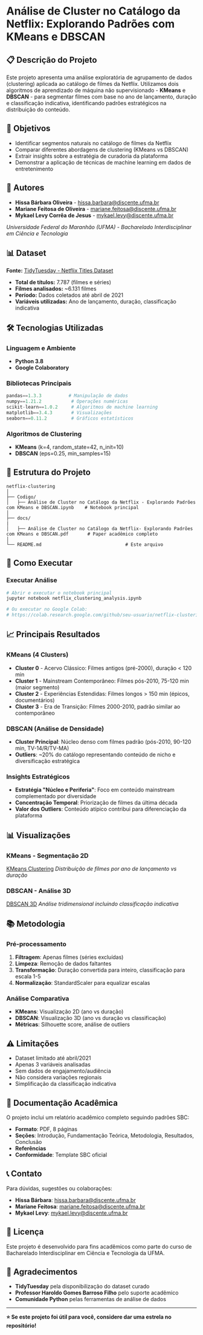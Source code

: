 # Análise de Cluster no Catálogo da Netflix: Explorando Padrões com KMeans e DBSCAN

## 📋 Descrição do Projeto

Este projeto apresenta uma análise exploratória de agrupamento de dados (clustering) aplicada ao catálogo de filmes da Netflix. Utilizamos dois algoritmos de aprendizado de máquina não supervisionado - **KMeans** e **DBSCAN** - para segmentar filmes com base no ano de lançamento, duração e classificação indicativa, identificando padrões estratégicos na distribuição do conteúdo.

## 🎯 Objetivos

- Identificar segmentos naturais no catálogo de filmes da Netflix
- Comparar diferentes abordagens de clustering (KMeans vs DBSCAN)
- Extrair insights sobre a estratégia de curadoria da plataforma
- Demonstrar a aplicação de técnicas de machine learning em dados de entretenimento

## 👥 Autores

- **Hissa Bárbara Oliveira** - hissa.barbara@discente.ufma.br
- **Mariane Feitosa de Oliveira** - mariane.feitosa@discente.ufma.br  
- **Mykael Levy Corrêa de Jesus** - mykael.levy@discente.ufma.br

*Universidade Federal do Maranhão (UFMA) - Bacharelado Interdisciplinar em Ciência e Tecnologia*

## 📊 Dataset

**Fonte:** [TidyTuesday - Netflix Titles Dataset](https://github.com/rfordatascience/tidytuesday/tree/master/data/2021/2021-04-20)
- **Total de títulos:** 7.787 (filmes e séries)
- **Filmes analisados:** ~6.131 filmes
- **Período:** Dados coletados até abril de 2021
- **Variáveis utilizadas:** Ano de lançamento, duração, classificação indicativa

## 🛠️ Tecnologias Utilizadas

### Linguagem e Ambiente
- **Python 3.8**
- **Google Colaboratory**

### Bibliotecas Principais
```python
pandas==1.3.3          # Manipulação de dados
numpy==1.21.2           # Operações numéricas
scikit-learn==1.0.2     # Algoritmos de machine learning
matplotlib==3.4.3       # Visualizações
seaborn==0.11.2         # Gráficos estatísticos
```

### Algoritmos de Clustering
- **KMeans** (k=4, random_state=42, n_init=10)
- **DBSCAN** (eps=0.25, min_samples=15)

## 📁 Estrutura do Projeto

```
netflix-clustering
│
├── Codigo/
│   ├── Análise de Cluster no Catálogo da Netflix - Explorando Padrões com KMeans e DBSCAN.ipynb    # Notebook principal
│
├── docs/
|
│   ├── Análise de Cluster no Catálogo da Netflix- Explorando Padrões com KMeans e DBSCAN.pdf       # Paper acadêmico completo
│
└── README.md                               # Este arquivo
```

## 🚀 Como Executar

### Executar Análise
```python
# Abrir e executar o notebook principal
jupyter notebook netflix_clustering_analysis.ipynb

# Ou executar no Google Colab:
# https://colab.research.google.com/github/seu-usuario/netflix-clustering-analysis/blob/main/notebook/netflix_clustering_analysis.ipynb
```

## 📈 Principais Resultados

### KMeans (4 Clusters)
- **Cluster 0** - Acervo Clássico: Filmes antigos (pré-2000), duração < 120 min
- **Cluster 1** - Mainstream Contemporâneo: Filmes pós-2010, 75-120 min (maior segmento)
- **Cluster 2** - Experiências Estendidas: Filmes longos > 150 min (épicos, documentários)
- **Cluster 3** - Era de Transição: Filmes 2000-2010, padrão similar ao contemporâneo

### DBSCAN (Análise de Densidade)
- **Cluster Principal**: Núcleo denso com filmes padrão (pós-2010, 90-120 min, TV-14/R/TV-MA)
- **Outliers**: ~20% do catálogo representando conteúdo de nicho e diversificação estratégica

### Insights Estratégicos
- **Estratégia "Núcleo e Periferia"**: Foco em conteúdo mainstream complementado por diversidade
- **Concentração Temporal**: Priorização de filmes da última década
- **Valor dos Outliers**: Conteúdo atípico contribui para diferenciação da plataforma

## 📊 Visualizações

### KMeans - Segmentação 2D
[KMeans Clustering](results/kmeans_clusters_plot.png)
*Distribuição de filmes por ano de lançamento vs duração*

### DBSCAN - Análise 3D
[DBSCAN 3D](results/dbscan_clusters_3d.png)
*Análise tridimensional incluindo classificação indicativa*

## 📚 Metodologia

### Pré-processamento
1. **Filtragem**: Apenas filmes (séries excluídas)
2. **Limpeza**: Remoção de dados faltantes
3. **Transformação**: Duração convertida para inteiro, classificação para escala 1-5
4. **Normalização**: StandardScaler para equalizar escalas

### Análise Comparativa
- **KMeans**: Visualização 2D (ano vs duração)
- **DBSCAN**: Visualização 3D (ano vs duração vs classificação)
- **Métricas**: Silhouette score, análise de outliers

## ⚠️ Limitações

- Dataset limitado até abril/2021
- Apenas 3 variáveis analisadas
- Sem dados de engajamento/audiência
- Não considera variações regionais
- Simplificação da classificação indicativa

## 📄 Documentação Acadêmica

O projeto inclui um relatório acadêmico completo seguindo padrões SBC:
- **Formato**: PDF, 8 páginas
- **Seções**: Introdução, Fundamentação Teórica, Metodologia, Resultados, Conclusão
- **Referências**
- **Conformidade**: Template SBC oficial

## 📞 Contato

Para dúvidas, sugestões ou colaborações:

- **Hissa Bárbara**: hissa.barbara@discente.ufma.br
- **Mariane Feitosa**: mariane.feitosa@discente.ufma.br
- **Mykael Levy**: mykael.levy@discente.ufma.br

## 📝 Licença

Este projeto é desenvolvido para fins acadêmicos como parte do curso de Bacharelado Interdisciplinar em Ciência e Tecnologia da UFMA.

## 🙏 Agradecimentos

- **TidyTuesday** pela disponibilização do dataset curado
- **Professor Haroldo Gomes Barroso Filho** pelo suporte acadêmico
- **Comunidade Python** pelas ferramentas de análise de dados

---

**⭐ Se este projeto foi útil para você, considere dar uma estrela no repositório!**

